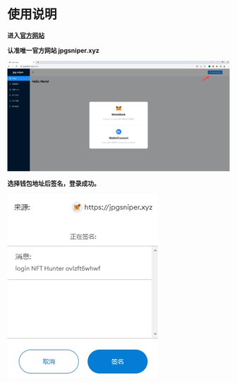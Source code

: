 # 使用说明

**进入**[**官方网站**](https://jpgsniper.xyz)

**认准唯一官方网站 jpgsniper.xyz**

![连接钱包登录](../screenshots/connectwallet.jpg)

**选择钱包地址后签名，登录成功。**

![签名登录](../screenshots/sign.jpg)
